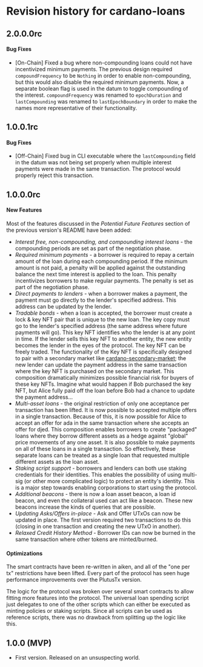 # Revision history for cardano-loans

## 2.0.0.0rc

#### Bug Fixes

- [On-Chain] Fixed a bug where non-compounding loans could not have incentivized minimum payments.
The previous design required `compoundFrequency` to be `Nothing` in order to enable
non-compounding, but this would also disable the required minimum payments. Now, a separate boolean
flag is used in the datum to toggle compounding of the interest. `compoundFrequency` was renamed
to `epochDuration` and `lastCompounding` was renamed to `lastEpochBoundary` in order to make the
names more representative of their functionality.

## 1.0.0.1rc

#### Bug Fixes

- [Off-Chain] Fixed bug in CLI executable where the `lastCompounding` field in the datum was not
being set properly when multiple interest payments were made in the same transaction. The protocol
would properly reject this transaction.

## 1.0.0.0rc

#### New Features

Most of the features discussed in the *Potential Future Features* section of the previous version's
README have been added:

- *Interest free, non-compounding, and compounding interest loans* - the compounding periods are set
as part of the negotiation phase.
- *Required minimum payments* - a borrower is required to repay a certain amount of the loan during
each compounding period. If the minimum amount is not paid, a penalty will be applied against the
outstanding balance the next time interest is applied to the loan. This penalty incentivizes
borrowers to make regular payments. The penalty is set as part of the negotiation phase.
- *Direct payments to lenders* - when a borrower makes a payment, the payment must go directly to
the lender's specified address. This address can be updated by the lender.
- *Tradable bonds* - when a loan is accepted, the borrower must create a lock & key NFT pair that is
unique to the new loan. The key copy must go to the lender's specified address (the same address
where future payments will go). This key NFT identifies who the lender is at any point in time. If
the lender sells this key NFT to another entity, the new entity becomes the lender in the eyes of
the protocol. The key NFT can be freely traded. The functionality of the Key NFT is specifically
designed to pair with a secondary market like
[cardano-secondary-market](https://github.com/fallen-icarus/cardano-secondary-market); the new
lender can update the payment address in the same transaction where the key NFT is purchased on the
secondary market. This composition dramatically minimizes possible financial risk for buyers of
these key NFTs. Imagine what would happen if Bob purchased the key NFT, but Alice fully paid off the
loan before Bob had a chance to update the payment address...
- *Multi-asset loans* - the original restriction of only one acceptance per transaction has been
lifted. It is now possible to accepted multiple offers in a single transaction. Because of this, it
is now possible for Alice to accept an offer for ada in the same transaction where she accepts an
offer for djed. This composition enables borrowers to create "packaged" loans where they borrow
different assets as a hedge against "global" price movements of any one asset. It is also possible
to make payments on all of these loans in a single transaction. So effectively, these separate loans
can be treated as a single loan that requested multiple different assets as the loan asset.
- *Staking script support* - borrowers and lenders can both use staking credentials for their
identities. This enables the possibility of using multi-sig (or other more complicated logic) to
protect an entity's identity. This is a major step towards enabling corporations to start using the
protocol.
- *Additional beacons* - there is now a loan asset beacon, a loan id beacon, and even the collateral
used can act like a beacon. These new beacons increase the kinds of queries that are possible.
- *Updating Asks/Offers in-place* - Ask and Offer UTxOs can now be updated in place. The first
version required two transactions to do this (closing in one transaction and creating the new UTxO
in another).
- *Relaxed Credit History Method* - Borrower IDs can now be burned in the same transaction where
other tokens are minted/burned.

#### Optimizations

The smart contracts have been re-written in aiken, and all of the "one per tx" restrictions have
been lifted. Every part of the protocol has seen huge performance improvements over the PlutusTx
version.

The logic for the protocol was broken over several smart contracts to allow fitting more features
into the protocol. The universal loan spending script just delegates to one of the other scripts
which can either be executed as minting policies or staking scripts. Since all scripts can be used
as reference scripts, there was no drawback from splitting up the logic like this.

## 1.0.0 (MVP)

* First version. Released on an unsuspecting world.

